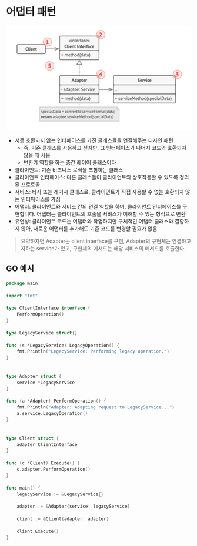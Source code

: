 # 어댑터 패턴

![alt text](image/5/image.png)

- 서로 호환되지 않는 인터페이스를 가진 클래스들을 연결해주는 디자인 패턴
    - 즉, 기존 클래스를 사용하고 싶지만, 그 인터페이스가 나머지 코드와 호환되지 않을 때 사용
    - 변환기 역할을 하는 중간 레이어 클래스이다
- 클라이언트: 기존 비즈니스 로직을 포함하는 클래스
- 클라이언트 인터페이스: 다른 클래스들이 클라이언트와 상호작용할 수 있도록 정의된 프로토콜
- 서비스: 타사 또는 레거시 클래스로, 클라이언트가 직접 사용할 수 없는 호환되지 않는 인터페이스를 가짐
- 어댑터: 클라이언트와 서비스 간의 연결 역할을 하며, 클라이언트 인터페이스를 구현합니다. 어댑터는 클라이언트의 호출을 서비스가 이해할 수 있는 형식으로 변환
- 유연성: 클라이언트 코드는 어댑터와 작업하지만 구체적인 어댑터 클래스와 결합하지 않아, 새로운 어댑터를 추가해도 기존 코드를 변경할 필요가 없음

> 요약하자면 Adapter는 client interface를 구현, Adapter의 구현체는 연결하고자하는 service가 있고, 구현체의 메서드는 해당 서비스의 메서드를 호출한다.

## GO 예시

```go
package main

import "fmt"

type ClientInterface interface {
	PerformOperation()
}

type LegacyService struct{}

func (s *LegacyService) LegacyOperation() {
	fmt.Println("LegacyService: Performing legacy operation.")
}


type Adapter struct {
	service *LegacyService
}

func (a *Adapter) PerformOperation() {
	fmt.Println("Adapter: Adapting request to LegacyService...")
	a.service.LegacyOperation()
}


type Client struct {
	adapter ClientInterface
}

func (c *Client) Execute() {
	c.adapter.PerformOperation()
}

func main() {
	legacyService := &LegacyService{}
	
	adapter := &Adapter{service: legacyService}
	
	client := &Client{adapter: adapter}
	
	client.Execute()
}

```